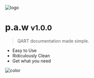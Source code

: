 ![logo](../_media/pawhead.svg)
# p.a.w <small>v1.0.0</small>

> QART documentation made simple.
>

- Easy to Use
- Ridiculously Clean
- Get what you need

<!-- background color -->
![color](#ffffff)
